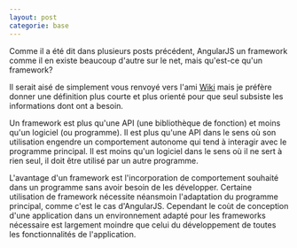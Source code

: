 ```yaml
---
layout: post
categorie: base
---
```


Comme il a été dit dans plusieurs posts précédent, AngularJS un framework comme il en existe beaucoup d'autre sur le net, mais qu'est-ce qu'un framework?

Il serait aisé de simplement vous renvoyé vers l'ami [Wiki][framework] mais je préfère donner une définition plus courte et plus orienté pour que seul
subsiste les informations dont ont a besoin.

Un framework est plus qu'une API (une bibliothèque de fonction) et moins qu'un logiciel (ou programme). Il est plus qu'une API dans le sens où son utilisation
engendre un comportement autonome qui tend à interagir avec le programme principal. Il est moins qu'un logiciel dans le sens où il ne sert à rien seul, il doit
être utilisé par un autre programme.

L'avantage d'un framework est l'incorporation de comportement souhaité dans un programme sans avoir besoin de les développer. Certaine utilisation de framework
nécessite néansmoin l'adaptation du programme principal, comme c'est le cas d'AngularJS. Cependant le coùt de conception d'une application dans un environnement
adapté pour les frameworks nécessaire est largement moindre que celui du développement de toutes les fonctionnalités de l'application.

[framework]:http://fr.wikipedia.org/wiki/Framework

